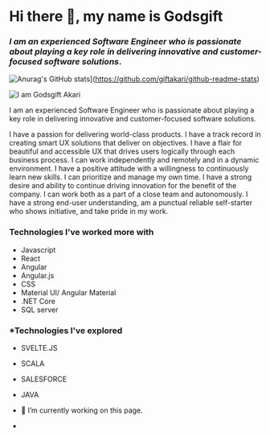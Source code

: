 # Hi there 👋, my name is Godsgift
### *I am an experienced Software Engineer who is passionate about playing a key role in delivering innovative and customer-focused software solutions*.

![Anurag's GitHub stats](https://github-readme-stats.vercel.app/api?username=giftakari)](https://github.com/giftakari/github-readme-stats)

![I am Godsgift Akari](https://pbs.twimg.com/profile_banners/278924776/1631864230/1500x500)

I am an experienced Software Engineer who is passionate about playing a key role in delivering innovative and customer-focused software solutions.

I have a passion for delivering world-class products.
I have a track record in creating smart UX solutions that deliver on objectives.
I have a flair for beautiful and accessible UX that drives users logically through each business process.
I can work independently and remotely and in a dynamic environment.
I have a positive attitude with a willingness to continuously learn new skills.
I can prioritize and manage my own time.
I have a strong desire and ability to continue driving innovation for the benefit of the company.
I can work both as a part of a close team and autonomously.
I have a strong end-user understanding, am a punctual reliable self-starter who shows initiative, and take pride in my work.

### Technologies I've worked more with 
- Javascript
- React
- Angular
- Angular.js
- CSS 
- Material UI/ Angular Material
- .NET Core 
- SQL server 


### *Technologies I've explored 
- SVELTE.JS
- SCALA
- SALESFORCE 
- JAVA

- 🔭 I’m currently working on this page. 
- 




